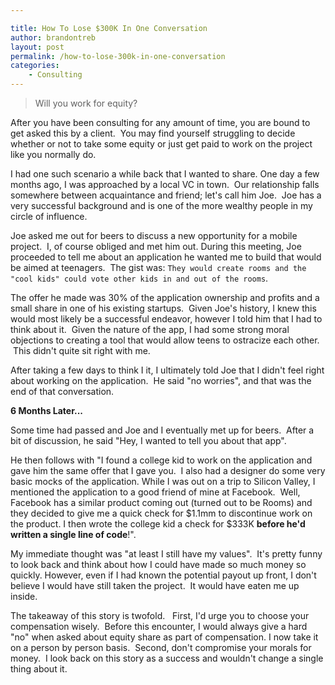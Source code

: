 ```yaml
---

title: How To Lose $300K In One Conversation 
author: brandontreb                                                                                             
layout: post                                                                                                    
permalink: /how-to-lose-300k-in-one-conversation
categories:                                                                                                     
    - Consulting 
---
```


<blockquote>Will you work for equity?</blockquote>
After you have been consulting for any amount of time, you are bound to get asked this by a client.  You may find yourself struggling to decide whether or not to take some equity or just get paid to work on the project like you normally do.

I had one such scenario a while back that I wanted to share. One day a few months ago, I was approached by a local VC in town.  Our relationship falls somewhere between acquaintance and friend; let's call him Joe.  Joe has a very successful background and is one of the more wealthy people in my circle of influence.

Joe asked me out for beers to discuss a new opportunity for a mobile project.  I, of course obliged and met him out. During this meeting, Joe proceeded to tell me about an application he wanted me to build that would be aimed at teenagers.  The gist was: `They would create rooms and the "cool kids" could vote other kids in and out of the rooms`.

The offer he made was 30% of the application ownership and profits and a small share in one of his existing startups.  Given Joe's history, I knew this would most likely be a successful endeavor, however I told him that I had to think about it.  Given the nature of the app, I had some strong moral objections to creating a tool that would allow teens to ostracize each other.  This didn't quite sit right with me.

After taking a few days to think I it, I ultimately told Joe that I didn't feel right about working on the application.  He said "no worries", and that was the end of that conversation.

<strong>6 Months Later...</strong>

Some time had passed and Joe and I eventually met up for beers.  After a bit of discussion, he said "Hey, I wanted to tell you about that app".

He then follows with "I found a college kid to work on the application and gave him the same offer that I gave you.  I also had a designer do some very basic mocks of the application. While I was out on a trip to Silicon Valley, I mentioned the application to a good friend of mine at Facebook.  Well, Facebook has a similar product coming out (turned out to be Rooms) and they decided to give me a quick check for $1.1mm to discontinue work on the product. I then wrote the college kid a check for $333K <strong>before he'd written a single line of code</strong>!".

My immediate thought was "at least I still have my values".  It's pretty funny to look back and think about how I could have made so much money so quickly. However, even if I had known the potential payout up front, I don't believe I would have still taken the project.  It would have eaten me up inside.

The takeaway of this story is twofold.   First, I'd urge you to choose your compensation wisely.  Before this encounter, I would always give a hard "no" when asked about equity share as part of compensation. I now take it on a person by person basis.  Second, don't compromise your morals for money.  I look back on this story as a success and wouldn't change a single thing about it.
